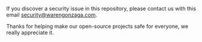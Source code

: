 <!-- markdownlint-disable MD041 -->
If you discover a security issue in this repository, please contact us with this email security@warengonzaga.com.

Thanks for helping make our open-source projects safe for everyone, we really appreciate it.
